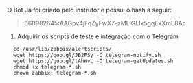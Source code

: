O Bot Já foi criado pelo instrutor e possui o hash a seguir: 

> 660982645:AAGpv4jFqZyFwX7-zMLlGLIx5gqExXmE8Ac

1) Adquirir os scripts de teste e integração com o Telegram
```
  cd /usr/lib/zabbix/alertscripts/
  wget https://goo.gl/JB2PSy -O telegram-notify.sh
  wget https://goo.gl/tAhWvL -O telegram-getUpdates.sh
  chmod +x telegram-*.sh
  chown zabbix: telegram-*.sh
```


